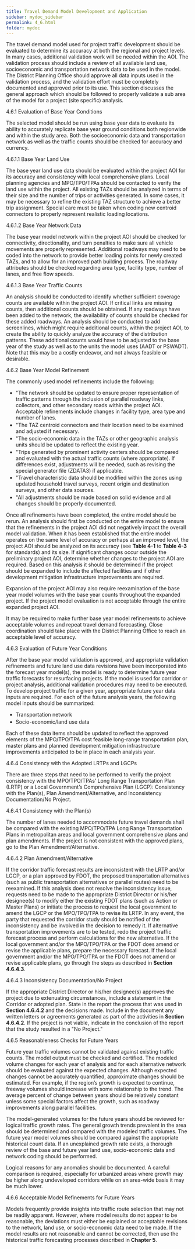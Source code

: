 ```yaml
---
title: Travel Demand Model Development and Application
sidebar: mydoc_sidebar
permalink: 4_6.html
folder: mydoc
---
```


<style>
  div{text-align: justify;}
 
</style>

The travel demand model used for project traffic development should be evaluated to determine its accuracy at both the regional and project levels. In many cases, additional validation work will be needed within the AOI. The validation process should include a review of all available land use, socioeconomic and transportation network data to be used in the model. The District Planning Office should approve all data inputs used in the validation process, and the validation effort must be completely documented and approved prior to its use. This section discusses the general approach which should be followed to properly validate a sub area of the model for a project (site specific) analysis.

<span class="subtitle-3">4.6.1 Evaluation of Base Year Conditions</span>

The selected model should be run using base year data to evaluate its ability to accurately replicate base year ground conditions both regionwide and within the study area. Both the socioeconomic data and transportation network as well as the traffic counts should be checked for accuracy and currency.

<span class="subtitle-4">4.6.1.1 Base Year Land Use</span>

The base year land use data should be evaluated within the project AOI for its accuracy and consistency with local comprehensive plans. Local planning agencies and MPO/TPO/TPAs should be contacted to verify the land use within the project. All existing TAZs should be analyzed in terms of their size and the number of trips or activities generated. In some cases, it may be necessary to refine the existing TAZ structure to achieve a better trip assignment. Special care must be taken when coding new centroid connectors to properly represent realistic loading locations.

<span class="subtitle-4">4.6.1.2 Base Year Network Data</span>

The base year model network within the project AOI should be checked for connectivity, directionality, and turn penalties to make sure all vehicle movements are properly represented. Additional roadways may need to be coded into the network to provide better loading points for newly created TAZs, and to allow for an improved path building process. The roadway attributes should be checked regarding area type, facility type, number of lanes, and free flow speeds.

<span class="subtitle-4">4.6.1.3 Base Year Traffic Counts</span>

An analysis should be conducted to identify whether sufficient coverage counts are available within the project AOI. If critical links are missing counts, then additional counts should be obtained. If any roadways have been added to the network, the availability of counts should be checked for these added roadways. An analysis should be conducted to add screenlines, which might require additional counts, within the project AOI, to create the ability to quickly analyze the accuracy of the distribution patterns. These additional counts would have to be adjusted to the base year of the study as well as to the units the model uses (AADT or PSWADT). Note that this may be a costly endeavor, and not always feasible or desirable.

<span class="subtitle-3">4.6.2 Base Year Model Refinement</span>

The commonly used model refinements include the following:
<ul>
<li style="margin:0.2em">"The network should be updated to ensure proper representation of traffic patterns through the inclusion of parallel roadway links, collectors, and other secondary roads within the project AOI. Acceptable refinements include changes in facility type, area type and number of lanes.</li>
<li style="margin:0.2em">"The TAZ centroid connectors and their location need to be examined and adjusted if necessary.</li>
<li style="margin:0.2em">"The socio-economic data in the TAZs or other geographic analysis units should be updated to reflect the existing year.</li>
<li style="margin:0.2em">"Trips generated by prominent activity centers should be compared and evaluated with the actual traffic counts (where appropriate). If differences exist, adjustments will be needed, such as revising the special generator file (ZDATA3) if applicable.</li>
<li style="margin:0.2em">"Travel characteristic data should be modified within the zones using updated household travel surveys, recent origin and destination surveys, and other data sources.</li>
<li style="margin:0.2em">"All adjustments should be made based on solid evidence and all changes should be properly documented.</li>
</ul>

Once all refinements have been completed, the entire model should be rerun. An analysis should first be conducted on the entire model to ensure that the refinements in the project AOI did not negatively impact the overall model validation. When it has been established that the entire model operates on the same level of accuracy or perhaps at an improved level, the project AOI should be analyzed on its accuracy (see <b>Table 4-1</b> to <b>Table 4-3</b> for standards) and its size. If significant changes occur outside the preliminary project AOI, determine whether changes to the project AOI are required. Based on this analysis it should be determined if the project should be expanded to include the affected facilities and if other development mitigation infrastructure improvements are required.

Expansion of the project AOI may also require reexamination of the base year model volumes with the base year counts throughout the expanded project. If the project model evaluation is not acceptable through the entire expanded project AOI.

It may be required to make further base year model refinements to achieve acceptable volumes and repeat travel demand forecasting. Close coordination should take place with the District Planning Office to reach an acceptable level of accuracy.

<span class="subtitle-3">4.6.3 Evaluation of Future Year Conditions</span>

After the base year model validation is approved, and appropriate validation refinements and future land use data revisions have been incorporated into the forecast year model(s), the model is ready to determine future year traffic forecasts for resurfacing projects. If the model is used for corridor or project analysis, additional validation procedures may need to be executed.
To develop project traffic for a given year, appropriate future year data inputs are required. For each of the future analysis years, the following model inputs should be summarized:
<ul>
<li style="margin:0.2em">Transportation network</li>
<li style="margin:0.2em">Socio-economic/land use data</li>
</ul>
Each of these data items should be updated to reflect the approved elements of the MPO/TPO/TPA cost feasible long-range transportation plan, master plans and planned development mitigation infrastructure improvements anticipated to be in place in each analysis year.

<span class="subtitle-3">4.6.4 Consistency with the Adopted LRTPs and LGCPs</span>

There are three steps that need to be performed to verify the project consistency with the MPO/TPO/TPAs’ Long Range Transportation Plan (LRTP) or a Local Government’s Comprehensive Plan (LGCP): Consistency with the Plan(s), Plan Amendment/Alternative, and Inconsistency Documentation/No Project.

<span class="subtitle-4">4.6.4.1 Consistency with the Plan(s)</span>

The number of lanes needed to accommodate future travel demands shall be compared with the existing MPO/TPO/TPA Long Range Transportation Plans in metropolitan areas and local government comprehensive plans and plan amendments. If the project is not consistent with the approved plans, go to the Plan Amendment/Alternative.

<span class="subtitle-4">4.6.4.2 Plan Amendment/Alternative</span>

If the corridor traffic forecast results are inconsistent with the LRTP and/or LGCP, or a plan approved by FDOT, the proposed transportation alternatives (such as public transportation alternatives or parallel routes) need to be reexamined. If this analysis does not resolve the inconsistency issue, requests need to be made to the appropriate District Director or his/her designee(s) to modify either the existing FDOT plans (such as Action or Master Plans) or initiate the process to request the local government to amend the LGCP or the MPO/TPO/TPA to revise its LRTP. In any event, the party that requested the corridor study should be notified of the inconsistency and be involved in the decision to remedy it. If alternative transportation improvements are to be tested, redo the project traffic forecast process and perform calculations for the new alternative. If the local government and/or the MPO/TPO/TPA or the FDOT does amend or revise the applicable plans, prepare the necessary forecast. If the local government and/or the MPO/TPO/TPA or the FDOT does not amend or revise applicable plans, go through the steps as described in <b>Section 4.6.4.3</b>.

<span class="subtitle-4">4.6.4.3 Inconsistency Documentation/No Project</span>

If the appropriate District Director or his/her designee(s) approves the project due to extenuating circumstances, include a statement in the Corridor or adopted plan. State in the report the process that was used in <b>Section 4.6.4.2</b> and the decisions made. Include in the document any written letters or agreements generated as part of the activities in <b>Section 4.6.4.2</b>. If the project is not viable, indicate in the conclusion of the report that the study resulted in a "No Project."

<span class="subtitle-3">4.6.5 Reasonableness Checks for Future Years</span>

Future year traffic volumes cannot be validated against existing traffic counts. The model output must be checked and certified. The modeled volume changes for each year of analysis and for each alternative network should be evaluated against the expected changes. Although expected changes cannot be accurately quantified, approximate changes should be estimated. For example, if the region’s growth is expected to continue, freeway volumes should increase with some relationship to the trend. The average percent of change between years should be relatively constant unless some special factors affect the growth, such as roadway improvements along parallel facilities.

The model-generated volumes for the future years should be reviewed for logical traffic growth rates. The general growth trends prevalent in the area should be determined and compared with the modeled traffic volumes. The future year model volumes should be compared against the appropriate historical count data. If an unexplained growth rate exists, a thorough review of the base and future year land use, socio-economic data and network coding should be performed.

Logical reasons for any anomalies should be documented. A careful comparison is required, especially for urbanized areas where growth may be higher along undeveloped corridors while on an area-wide basis it may be much lower.

<span class="subtitle-3">4.6.6 Acceptable Model Refinements for Future Years</span>

Models frequently provide insights into traffic route selection that may not be readily apparent. However, where model results do not appear to be reasonable, the deviations must either be explained or acceptable revisions to the network, land use, or socio-economic data need to be made. If the model results are not reasonable and cannot be corrected, then use the historical traffic forecasting processes described in <b>Chapter 5</b>.


<span class="subtitle-4">